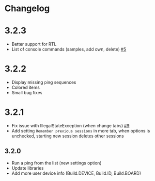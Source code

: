 # Changelog

# 3.2.3
- Better support for RTL
- List of console commands (samples, add own, delete) [#5](https://github.com/kenumir/Pinger/issues/5)

# 3.2.2
- Display missing ping sequences
- Colored items
- Small bug fixes

# 3.2.1
- Fix issue with IllegalStateException (when change tabs) [#9](https://github.com/kenumir/Pinger/issues/9)
- Add setting `Remember previous sessions` in more tab, when options is unchecked, starting new session deletes other sessions

## 3.2.0
- Run a ping from the list (new settings option)
- Update libraries
- Add more user device info (Build.DEVICE, Build.ID, Build.BOARD)
